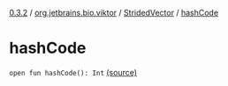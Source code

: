 [0.3.2](../../index.md) / [org.jetbrains.bio.viktor](../index.md) / [StridedVector](index.md) / [hashCode](.)

# hashCode

`open fun hashCode(): Int` [(source)](https://github.com/JetBrains-Research/viktor/blob/0.3.2/src/main/kotlin/org/jetbrains/bio/viktor/StridedVector.kt#L497)
